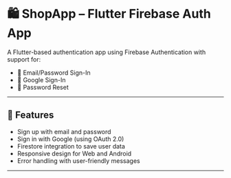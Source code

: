 # 🛍️ ShopApp – Flutter Firebase Auth App

A Flutter-based authentication app using Firebase Authentication with support for:
- 📧 Email/Password Sign-In
- 🔐 Google Sign-In
- 🔁 Password Reset

---

## 🚀 Features

- Sign up with email and password
- Sign in with Google (using OAuth 2.0)
- Firestore integration to save user data
- Responsive design for Web and Android
- Error handling with user-friendly messages

---


